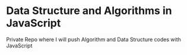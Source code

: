 # Data Structure and Algorithms in JavaScript

Private Repo where I will push Algorithm and Data Structure codes with JavaScript
